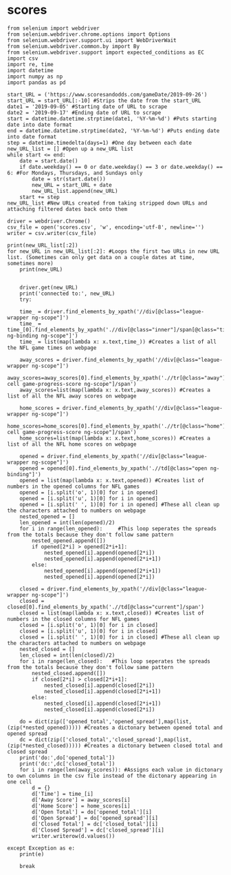 # scores

    from selenium import webdriver
    from selenium.webdriver.chrome.options import Options
    from selenium.webdriver.support.ui import WebDriverWait
    from selenium.webdriver.common.by import By
    from selenium.webdriver.support import expected_conditions as EC
    import csv
    import re, time
    import datetime
    import numpy as np
    import pandas as pd

    start_URL = ('https://www.scoresandodds.com/gameDate/2019-09-26')
    start_URL = start_URL[:-10] #Strips the date from the start_URL
    date1 = '2019-09-05' #Starting date of URL to scrape
    date2 = '2019-09-17' #Ending date of URL to scrape
    start = datetime.datetime.strptime(date1, '%Y-%m-%d') #Puts starting date into date format
    end = datetime.datetime.strptime(date2, '%Y-%m-%d') #Puts ending date into date format
    step = datetime.timedelta(days=1) #One day between each date
    new_URL_list = [] #Open up a new_URL list
    while start <= end:
        date = start.date()
        if date.weekday() == 0 or date.weekday() == 3 or date.weekday() == 6: #For Mondays, Thursdays, and Sundays only
            date = str(start.date())
            new_URL = start_URL + date
            new_URL_list.append(new_URL)
        start += step 
    new_URL_list #New URLs created from taking stripped down URLs and attaching filtered dates back onto them

    driver = webdriver.Chrome() 
    csv_file = open('scores.csv', 'w', encoding='utf-8', newline='')
    writer = csv.writer(csv_file)

    print(new_URL_list[:2])
    for new_URL in new_URL_list[:2]: #Loops the first two URLs in new URL list. (Sometimes can only get data on a couple dates at time, sometimes more)
        print(new_URL)


        driver.get(new_URL)
        print('connected to:', new_URL)
        try:
        
        time_ = driver.find_elements_by_xpath('//div[@class="league-wrapper ng-scope"]')
        time_ = time_[0].find_elements_by_xpath('.//div[@class="inner"]/span[@class="time ng-binding ng-scope"]')
        time_ = list(map(lambda x: x.text,time_)) #Creates a list of all the NFL game times on webpage

        away_scores = driver.find_elements_by_xpath('//div[@class="league-wrapper ng-scope"]')
        away_scores=away_scores[0].find_elements_by_xpath('.//tr[@class="away"]/td[@class="bold-cell game-progress-score ng-scope"]/span')
        away_scores=list(map(lambda x: x.text,away_scores)) #Creates a list of all the NFL away scores on webpage

        home_scores = driver.find_elements_by_xpath('//div[@class="league-wrapper ng-scope"]')
        home_scores=home_scores[0].find_elements_by_xpath('.//tr[@class="home"]/td[@class="bold-cell game-progress-score ng-scope"]/span')
        home_scores=list(map(lambda x: x.text,home_scores)) #Creates a list of all the NFL home scores on webpage

        opened = driver.find_elements_by_xpath('//div[@class="league-wrapper ng-scope"]')
        opened = opened[0].find_elements_by_xpath('.//td[@class="open ng-binding"]')
        opened = list(map(lambda x: x.text,opened)) #Creates list of numbers in the opened columns for NFL games
        opened = [i.split('o', 1)[0] for i in opened]
        opened = [i.split('u', 1)[0] for i in opened]
        opened = [i.split(' ', 1)[0] for i in opened] #These all clean up the characters attached to numbers on webpage
        nested_opened = [] 
        len_opened = int(len(opened)/2)
        for i in range(len_opened):     #This loop seperates the spreads from the totals because they don't follow same pattern
            nested_opened.append([]) 
            if opened[2*i] > opened[2*i+1]:
                nested_opened[i].append(opened[2*i])
                nested_opened[i].append(opened[2*i+1])
            else:
                nested_opened[i].append(opened[2*i+1])
                nested_opened[i].append(opened[2*i])

        closed = driver.find_elements_by_xpath('//div[@class="league-wrapper ng-scope"]')
        closed = closed[0].find_elements_by_xpath('.//td[@class="current"]/span')
        closed = list(map(lambda x: x.text,closed)) #Creates list of numbers in the closed columns for NFL games
        closed = [i.split('o', 1)[0] for i in closed]
        closed = [i.split('u', 1)[0] for i in closed]
        closed = [i.split(' ', 1)[0] for i in closed] #These all clean up the characters attached to numbers on webpage
        nested_closed = []   
        len_closed = int(len(closed)/2)
        for i in range(len_closed):   #This loop seperates the spreads from the totals because they don't follow same pattern
            nested_closed.append([]) 
            if closed[2*i] > closed[2*i+1]:
                nested_closed[i].append(closed[2*i])
                nested_closed[i].append(closed[2*i+1])
            else:
                nested_closed[i].append(closed[2*i+1])
                nested_closed[i].append(closed[2*i])
            
        do = dict(zip(['opened_total','opened_spread'],map(list,(zip(*nested_opened))))) #Creates a dictonary between opened total and opened spread
        dc = dict(zip(['closed_total','closed_spread'],map(list,(zip(*nested_closed))))) #Creates a dictonary between closed total and closed spread
        print('do:',do['opened_total'])
        print('dc:',dc['closed_total'])
        for i in range(len(away_scores)): #Assigns each value in dictonary to own columns in the csv file instead of the dictonary appearing in one cell
            d = {}
            d['Time'] = time_[i]
            d['Away Score'] = away_scores[i]
            d['Home Score'] = home_scores[i]
            d['Open Total'] = do['opened_total'][i]
            d['Open Spread'] = do['opened_spread'][i]
            d['Closed Total'] = dc['closed_total'][i]
            d['Closed Spread'] = dc['closed_spread'][i]
            writer.writerow(d.values())

    except Exception as e:
        print(e)
    
        break
